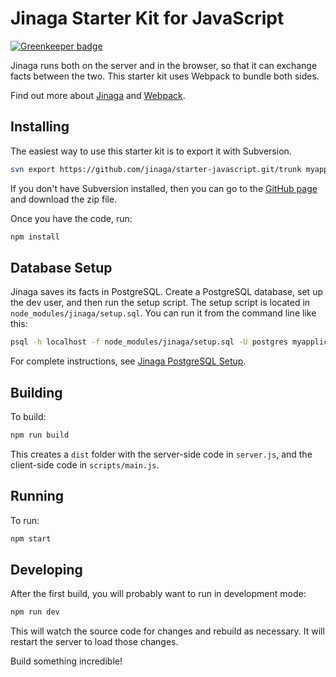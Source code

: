 # Jinaga Starter Kit for JavaScript

[![Greenkeeper badge](https://badges.greenkeeper.io/jinaga/starter-javascript.svg)](https://greenkeeper.io/)

Jinaga runs both on the server and in the browser, so that it can exchange facts between the two.
This starter kit uses Webpack to bundle both sides.

Find out more about [Jinaga](https://jinaga.com) and [Webpack](https://webpack.js.org/).

## Installing

The easiest way to use this starter kit is to export it with Subversion.

```bash
svn export https://github.com/jinaga/starter-javascript.git/trunk myapplication
```

If you don't have Subversion installed, then you can go to the [GitHub page](https://github.com/jinaga/starter-javascript) and download the zip file.

Once you have the code, run:

```bash
npm install
```

## Database Setup

Jinaga saves its facts in PostgreSQL.
Create a PostgreSQL database, set up the dev user, and then run the setup script.
The setup script is located in `node_modules/jinaga/setup.sql`.
You can run it from the command line like this:

```bash
psql -h localhost -f node_modules/jinaga/setup.sql -U postgres myapplication
```

For complete instructions, see [Jinaga PostgreSQL Setup](https://jinaga.com/documents/getting-started/creating-an-application/postgresql-setup/).

## Building

To build:

```bash
npm run build
```

This creates a `dist` folder with the server-side code in `server.js`, and the client-side code in `scripts/main.js`.

## Running

To run:

```bash
npm start
```

## Developing

After the first build, you will probably want to run in development mode:

```bash
npm run dev
```

This will watch the source code for changes and rebuild as necessary.
It will restart the server to load those changes.

Build something incredible!
